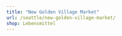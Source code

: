```yaml
---
title: "New Golden Village Market"
url: /seattle/new-golden-village-market/
shop: Lebensmittel
---
```

